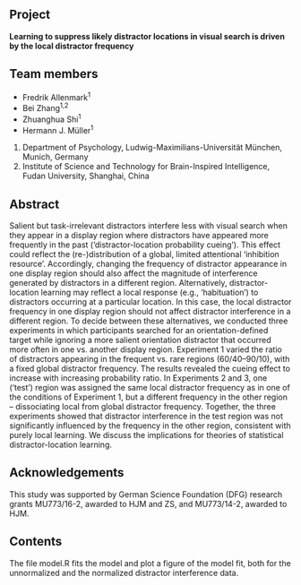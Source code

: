 ## Project

__Learning to suppress likely distractor locations in visual search is driven by the local distractor frequency__

## Team members

* Fredrik Allenmark<sup>1</sup>
* Bei Zhang<sup>1,2</sup>
* Zhuanghua Shi<sup>1</sup>
* Hermann J. Müller<sup>1</sup>

1. Department of Psychology, Ludwig-Maximilians-Universität München, Munich, Germany
2. Institute of Science and Technology for Brain-Inspired Intelligence, Fudan University, Shanghai, China

## Abstract

Salient but task-irrelevant distractors interfere less with visual search when they appear in a display region where distractors have appeared more frequently in the past (‘distractor-location probability cueing’). This effect could reflect the (re-)distribution of a global, limited attentional ‘inhibition resource’. Accordingly, changing the frequency of distractor appearance in one display region should also affect the magnitude of interference generated by distractors in a different region. Alternatively, distractor-location learning may reflect a local response (e.g., ‘habituation’) to distractors occurring at a particular location. In this case, the local distractor frequency in one display region should not affect distractor interference in a different region. To decide between these alternatives, we conducted three experiments in which participants searched for an orientation-defined target while ignoring a more salient orientation distractor that occurred more often in one vs. another display region. Experiment 1 varied the ratio of distractors appearing in the frequent vs. rare regions (60/40–90/10), with a fixed global distractor frequency. The results revealed the cueing effect to increase with increasing probability ratio. In Experiments 2 and 3, one (‘test’) region was assigned the same local distractor frequency as in one of the conditions of Experiment 1, but a different frequency in the other region – dissociating local from global distractor frequency. Together, the three experiments showed that distractor interference in the test region was not significantly influenced by the frequency in the other region, consistent with purely local learning. We discuss the implications for theories of statistical distractor-location learning.

## Acknowledgements

This study was supported by German Science Foundation (DFG) research grants MU773/16-2, awarded to HJM and ZS, and MU773/14-2, awarded to HJM.

## Contents

The file model.R fits the model and plot a figure of the model fit, both for the unnormalized and the normalized distractor interference data.
